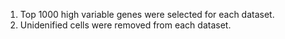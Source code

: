 1) Top 1000 high variable genes were selected for each dataset. 
2) Unidenified cells were removed from each dataset.
